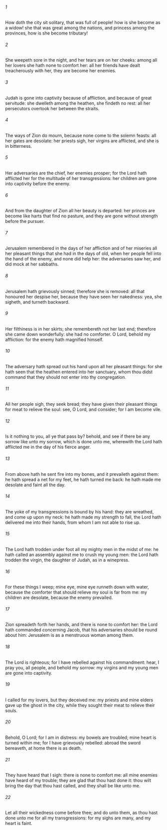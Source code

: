 ###### 1
How doth the city sit solitary, that was full of people! how is she become as a widow! she that was great among the nations, and princess among the provinces, how is she become tributary!

###### 2
She weepeth sore in the night, and her tears are on her cheeks: among all her lovers she hath none to comfort her: all her friends have dealt treacherously with her, they are become her enemies.

###### 3
Judah is gone into captivity because of affliction, and because of great servitude: she dwelleth among the heathen, she findeth no rest: all her persecutors overtook her between the straits.

###### 4
The ways of Zion do mourn, because none come to the solemn feasts: all her gates are desolate: her priests sigh, her virgins are afflicted, and she is in bitterness.

###### 5
Her adversaries are the chief, her enemies prosper; for the Lord hath afflicted her for the multitude of her transgressions: her children are gone into captivity before the enemy.

###### 6
And from the daughter of Zion all her beauty is departed: her princes are become like harts that find no pasture, and they are gone without strength before the pursuer.

###### 7
Jerusalem remembered in the days of her affliction and of her miseries all her pleasant things that she had in the days of old, when her people fell into the hand of the enemy, and none did help her: the adversaries saw her, and did mock at her sabbaths.

###### 8
Jerusalem hath grievously sinned; therefore she is removed: all that honoured her despise her, because they have seen her nakedness: yea, she sigheth, and turneth backward.

###### 9
Her filthiness is in her skirts; she remembereth not her last end; therefore she came down wonderfully: she had no comforter. O Lord, behold my affliction: for the enemy hath magnified himself.

###### 10
The adversary hath spread out his hand upon all her pleasant things: for she hath seen that the heathen entered into her sanctuary, whom thou didst command that they should not enter into thy congregation.

###### 11
All her people sigh, they seek bread; they have given their pleasant things for meat to relieve the soul: see, O Lord, and consider; for I am become vile.

###### 12
Is it nothing to you, all ye that pass by? behold, and see if there be any sorrow like unto my sorrow, which is done unto me, wherewith the Lord hath afflicted me in the day of his fierce anger.

###### 13
From above hath he sent fire into my bones, and it prevaileth against them: he hath spread a net for my feet, he hath turned me back: he hath made me desolate and faint all the day.

###### 14
The yoke of my transgressions is bound by his hand: they are wreathed, and come up upon my neck: he hath made my strength to fall, the Lord hath delivered me into their hands, from whom I am not able to rise up.

###### 15
The Lord hath trodden under foot all my mighty men in the midst of me: he hath called an assembly against me to crush my young men: the Lord hath trodden the virgin, the daughter of Judah, as in a winepress.

###### 16
For these things I weep; mine eye, mine eye runneth down with water, because the comforter that should relieve my soul is far from me: my children are desolate, because the enemy prevailed.

###### 17
Zion spreadeth forth her hands, and there is none to comfort her: the Lord hath commanded concerning Jacob, that his adversaries should be round about him: Jerusalem is as a menstruous woman among them.

###### 18
The Lord is righteous; for I have rebelled against his commandment: hear, I pray you, all people, and behold my sorrow: my virgins and my young men are gone into captivity.

###### 19
I called for my lovers, but they deceived me: my priests and mine elders gave up the ghost in the city, while they sought their meat to relieve their souls.

###### 20
Behold, O Lord; for I am in distress: my bowels are troubled; mine heart is turned within me; for I have grievously rebelled: abroad the sword bereaveth, at home there is as death.

###### 21
They have heard that I sigh: there is none to comfort me: all mine enemies have heard of my trouble; they are glad that thou hast done it: thou wilt bring the day that thou hast called, and they shall be like unto me.

###### 22
Let all their wickedness come before thee; and do unto them, as thou hast done unto me for all my transgressions: for my sighs are many, and my heart is faint.

